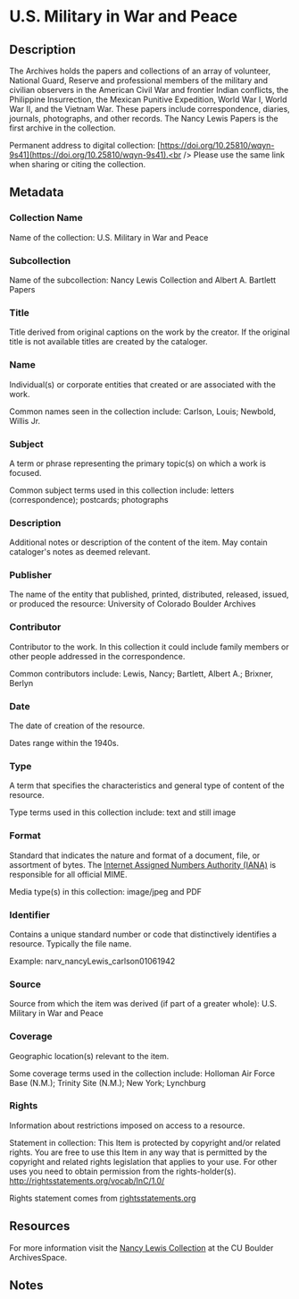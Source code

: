 # U.S. Military in War and Peace
## Description
The Archives holds the papers and collections of an array of volunteer, National Guard, Reserve and professional members of the military and civilian observers in the American Civil War and frontier Indian conflicts, the Philippine Insurrection, the Mexican Punitive Expedition, World War I, World War II, and the Vietnam War. These papers include correspondence, diaries, journals, photographs, and other records. The Nancy Lewis Papers is the first archive in the collection. 

Permanent address to digital collection: [https://doi.org/10.25810/wqyn-9s41](https://doi.org/10.25810/wqyn-9s41).<br /> 
Please use the same link when sharing or citing the collection.
## Metadata
### Collection Name
Name of the collection: U.S. Military in War and Peace
### Subcollection
Name of the subcollection: Nancy Lewis Collection and Albert A. Bartlett Papers
### Title
Title derived from original captions on the work by the creator. If the original title is not available titles are created by the cataloger.

### Name
Individual(s) or corporate entities that created or are associated with the work. 

Common names seen in the collection include: Carlson, Louis; Newbold, Willis Jr.
### Subject
A term or phrase representing the primary topic(s) on which a work is focused. 

Common subject terms used in this collection include: letters (correspondence); postcards; photographs
### Description
Additional notes or description of the content of the item. May contain cataloger's notes as deemed relevant.

### Publisher
The name of the entity that published, printed, distributed, released, issued, or produced the resource: University of Colorado Boulder Archives
### Contributor
Contributor to the work. In this collection it could include family members or other people addressed in the correspondence. 

Common contributors include: Lewis, Nancy; Bartlett, Albert A.; Brixner, Berlyn
### Date
The date of creation of the resource. 

Dates range within the 1940s.
### Type
A term that specifies the characteristics and general type of content of the resource. 

Type terms used in this collection include: text and still image
### Format
Standard that indicates the nature and format of a document, file, or assortment of bytes. The [Internet Assigned Numbers Authority (IANA)](https://www.iana.org/assignments/media-types/media-types.xhtml) is responsible for all official MIME. 

Media type(s) in this collection: image/jpeg and PDF
### Identifier
Contains a unique standard number or code that distinctively identifies a resource. Typically the file name. 

Example: narv_nancyLewis_carlson01061942
### Source
Source from which the item was derived (if part of a greater whole): U.S. Military in War and Peace
### Coverage
Geographic location(s) relevant to the item. 

Some coverage terms used in the collection include: Holloman Air Force Base (N.M.); Trinity Site (N.M.); New York; Lynchburg
### Rights
Information about restrictions imposed on access to a resource.

Statement in collection: This Item is protected by copyright and/or related rights. You are free to use this Item in any way that is permitted by the copyright and related rights legislation that applies to your use. For other uses you need to obtain permission from the rights-holder(s). http://rightsstatements.org/vocab/InC/1.0/

Rights statement comes from [rightsstatements.org](https://rightsstatements.org/page/1.0/?language=en)

## Resources
For more information visit the [Nancy Lewis Collection](https://archives.colorado.edu/repositories/2/resources/701) at the CU Boulder ArchivesSpace.
## Notes
